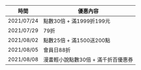 | 時間 | 優惠內容 |
| ---- | -------- |
| 2021/07/24 | 點數30倍 + 滿1999折199元 |
| 2021/07/29 | 79折 |
| 2021/08/02 | 點數25倍 + 滿1500送200點 |
| 2021/08/05 | 會員日88折 |
| 2021/08/08 | 漫畫輕小說點數30倍 + 滿千折百優惠券 |
